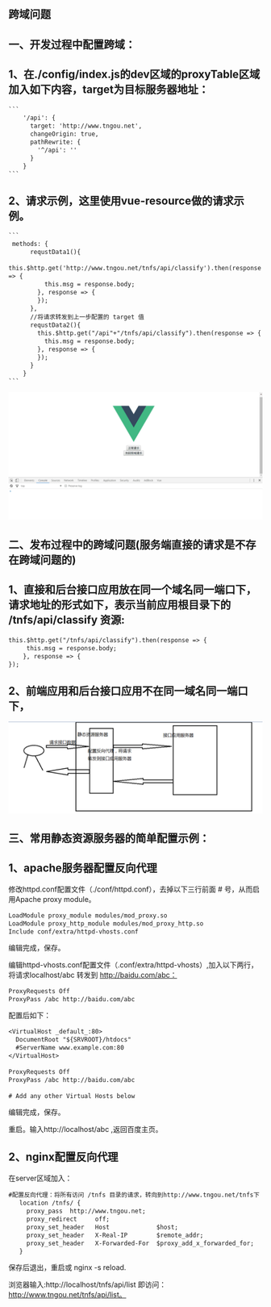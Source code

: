 跨域问题
----------

一、开发过程中配置跨域：
--------------
1、在./config/index.js的dev区域的proxyTable区域加入如下内容，target为目标服务器地址：
------------------------
    ```
        '/api': {
          target: 'http://www.tngou.net',
          changeOrigin: true,
          pathRewrite: {
            '^/api': ''
          }
        }
    ```

2、请求示例，这里使用vue-resource做的请求示例。
------------------------
    ```
     methods: {
          requstData1(){
            this.$http.get('http://www.tngou.net/tnfs/api/classify').then(response => {
              this.msg = response.body;
            }, response => {
            });
          },
          //将请求转发到上一步配置的 target 值
          requstData2(){
            this.$http.get("/api"+"/tnfs/api/classify").then(response => {
              this.msg = response.body;
            }, response => {
            });
          }
        }
    ```

![image](https://github.com/jiekekeji/MVueWebpack/blob/master/demo016/preview/icon-kua-yu.gif)


二、发布过程中的跨域问题(服务端直接的请求是不存在跨域问题的)
--------------
1、直接和后台接口应用放在同一个域名同一端口下，请求地址的形式如下，表示当前应用根目录下的 /tnfs/api/classify 资源:
------------------------
  ```
  this.$http.get("/tnfs/api/classify").then(response => {
       this.msg = response.body;
      }, response => {
  });
  ```

2、前端应用和后台接口应用不在同一域名同一端口下，
------------------------
![image](https://github.com/jiekekeji/MVueWebpack/blob/master/demo016/preview/icon-server-proxy.png)


三、常用静态资源服务器的简单配置示例：
--------------
1、apache服务器配置反向代理
------------------------
修改httpd.conf配置文件（./conf/httpd.conf），去掉以下三行前面 # 号，从而启用Apache proxy module。

   ```
   LoadModule proxy_module modules/mod_proxy.so
   LoadModule proxy_http_module modules/mod_proxy_http.so
   Include conf/extra/httpd-vhosts.conf
   ```
编辑完成，保存。

编辑httpd-vhosts.conf配置文件（.conf/extra/httpd-vhosts）,加入以下两行，将请求localhost/abc 转发到 http://baidu.com/abc：

   ```
   ProxyRequests Off
   ProxyPass /abc http://baidu.com/abc
   ```

配置后如下：

  ```
  <VirtualHost _default_:80>
  	DocumentRoot "${SRVROOT}/htdocs"
  	#ServerName www.example.com:80
  </VirtualHost>

  ProxyRequests Off
  ProxyPass /abc http://baidu.com/abc

  # Add any other Virtual Hosts below
  ```

编辑完成，保存。

重启。输入http://localhost/abc ,返回百度主页。


2、nginx配置反向代理
------------------------
在server区域加入：

   ```
   #配置反向代理：将所有访问 /tnfs 目录的请求，转向到http://www.tngou.net/tnfs下
      location /tnfs/ {
        proxy_pass  http://www.tngou.net;
        proxy_redirect     off;
        proxy_set_header   Host             $host;
        proxy_set_header   X-Real-IP        $remote_addr;
        proxy_set_header   X-Forwarded-For  $proxy_add_x_forwarded_for;
      }
   ```

保存后退出，重启或 nginx -s reload.

浏览器输入:http://localhost/tnfs/api/list  即访问：http://www.tngou.net/tnfs/api/list。
